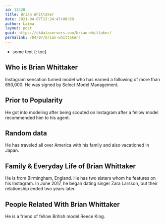 ```yaml
---
id: 13428
title: Brian Whittaker
date: 2021-04-07T13:24:47+00:00
author: Laima
layout: post
guid: https://ukdataservers.com/brian-whittaker/
permalink: /04/07/brian-whittaker/
---
```


* some text
{: toc}


## Who is Brian Whittaker
                  
                  
                  
Instagram sensation turned model who has earned a following of more than 650,000. He was signed by Select Model Management.
                  
              
            
              
            
                
                
                
## Prior to Popularity
                  
                  
                  
He got into modeling after being scouted on Instagram after a fellow model recommended him to his agent.
                  
              
            
              
            
                
                
                
## Random data
                  
                  
                  
He has traveled all over America with his family and also vacationed in Japan.
                  
              
            
              
            
                
                
                
## Family & Everyday Life of Brian Whittaker
                  
                  
                  
He is from Birmingham, England. He has two sisters whom he features on his Instagram. In June 2017, he began dating singer Zara Larsson, but their relationship ended two years later.
                  
              
            
              
            
                
                
                
## People Related With Brian Whittaker
                  
                  
                  
He is a friend of fellow British model Reece King.
                  
              
            
              
            
                
              
            
              
              
            
            
              
            
          
          
          